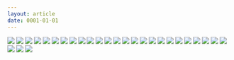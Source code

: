```yaml
---
layout: article
date: 0001-01-01
---
```


![](https://cdn.lewd.host/Vp22MdZn.jpg)
![](https://cdn.lewd.host/Jj7EcScJ.jpg)
![](https://cdn.lewd.host/KGxbFTu5.jpg)
![](https://cdn.lewd.host/JGhtCgKP.jpg)
![](https://cdn.lewd.host/dvopK7gQ.jpg)
![](https://cdn.lewd.host/dhiU2aup.jpg)
![](https://cdn.lewd.host/6conFse0.jpg)
![](https://cdn.lewd.host/qT6sigtd.jpg)
![](https://cdn.lewd.host/2S981wmf.jpg)
![](https://cdn.lewd.host/P1zPni0w.jpg)
![](https://cdn.lewd.host/FMyNvP83.jpg)
![](https://cdn.lewd.host/d0ni3BMG.jpg)
![](https://cdn.lewd.host/KJem1T7i.jpg)
![](https://cdn.lewd.host/aUp9Icwp.jpg)
![](https://cdn.lewd.host/DnIFR4cr.jpg)
![](https://cdn.lewd.host/m7oq01aY.jpg)
![](https://cdn.lewd.host/NBgjLUGU.jpg)
![](https://cdn.lewd.host/zAmbCWKq.jpg)
![](https://cdn.lewd.host/i5y8dxou.jpg)
![](https://cdn.lewd.host/zM7bvFjI.jpg)
![](https://cdn.lewd.host/MWj7l3oF.jpg)
![](https://cdn.lewd.host/AkK3yY6s.jpg)
![](https://cdn.lewd.host/83oUnrgr.jpg)
![](https://cdn.lewd.host/sUcUqDyO.jpg)
![](https://cdn.lewd.host/QmeVYXbf.jpg)
![](https://cdn.lewd.host/et5li7MW.jpg)
![](https://cdn.lewd.host/9E8xcKdl.jpg)
![](https://cdn.lewd.host/P9tlol51.jpg)
